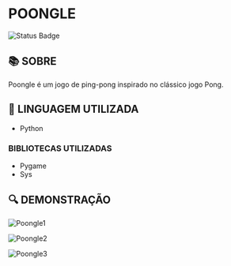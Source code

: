 # POONGLE

![Status Badge](https://img.shields.io/badge/STATUS-COMPLETED-green)

## :books: SOBRE
Poongle é um jogo de ping-pong inspirado no clássico jogo Pong.

## :pencil: LINGUAGEM UTILIZADA
* Python

### BIBLIOTECAS UTILIZADAS
* Pygame
* Sys

## :mag: DEMONSTRAÇÃO

![Poongle1](https://github.com/DeNevski/Poongle/assets/142954846/ce475a08-475d-407d-927b-3e69d5fdd98c)

![Poongle2](https://github.com/DeNevski/Poongle/assets/142954846/53553016-2157-4ddc-8bfa-c5a114bc387e)

![Poongle3](https://github.com/DeNevski/Poongle/assets/142954846/79874b46-10e1-43d4-86b4-6ee24719477c)
